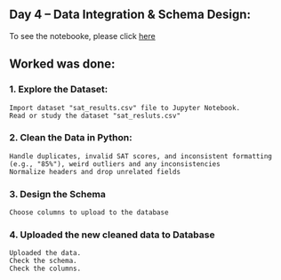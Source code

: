 ## Day 4 – Data Integration & Schema Design:

To see the notebooke, please click [here](https://github.com/webeet-io/_onboarding_data/blob/mohammad-akram-zaki-day4/Day%204%20-%20Data%20Integration%20%26%20Schema%20Design.ipynb)

## Worked was done: 
### 1. Explore the Dataset:
    Import dataset "sat_results.csv" file to Jupyter Notebook.
    Read or study the dataset "sat_resluts.csv"
### 2. Clean the Data in Python:
    Handle duplicates, invalid SAT scores, and inconsistent formatting (e.g., "85%"), weird outliers and any inconsistencies
    Normalize headers and drop unrelated fields
### 3. Design the Schema
    Choose columns to upload to the database
### 4. Uploaded the new cleaned data to Database
    Uploaded the data.
    Check the schema.
    Check the columns.
